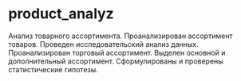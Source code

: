 # product_analyz
Анализ товарного ассортимента. Проанализирован ассортимент товаров. Проведен исследовательский анализ данных. Проанализирован торговый ассортимент. Выделен основной и дополнительный ассортимент. Сформулированы и проверены статистические гипотезы.

